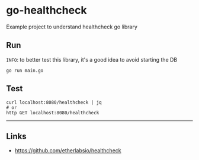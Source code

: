 
# go-healthcheck
Example project to understand healthcheck go library

## Run
`INFO`: to better test this library, it's a good idea to avoid starting the DB
```shell
go run main.go
```

## Test
```shell
curl localhost:8080/healthcheck | jq
# or
http GET localhost:8080/healthcheck
```

---

## Links

- https://github.com/etherlabsio/healthcheck
